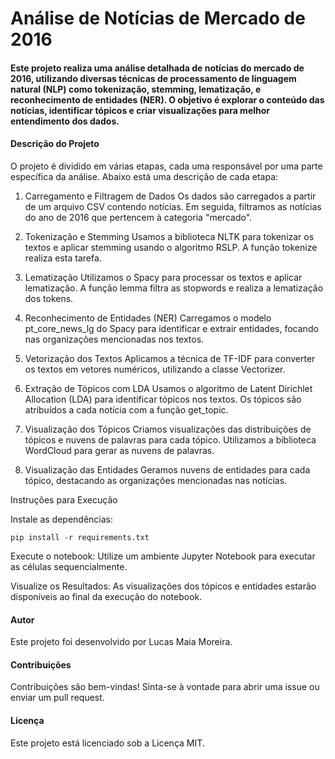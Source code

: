# Análise de Notícias de Mercado de 2016

#### Este projeto realiza uma análise detalhada de notícias do mercado de 2016, utilizando diversas técnicas de processamento de linguagem natural (NLP) como tokenização, stemming, lematização, e reconhecimento de entidades (NER). O objetivo é explorar o conteúdo das notícias, identificar tópicos e criar visualizações para melhor entendimento dos dados.

#### Descrição do Projeto
O projeto é dividido em várias etapas, cada uma responsável por uma parte específica da análise. Abaixo está uma descrição de cada etapa:

1. Carregamento e Filtragem de Dados
Os dados são carregados a partir de um arquivo CSV contendo notícias. Em seguida, filtramos as notícias do ano de 2016 que pertencem à categoria "mercado".

2. Tokenização e Stemming
Usamos a biblioteca NLTK para tokenizar os textos e aplicar stemming usando o algoritmo RSLP. A função tokenize realiza esta tarefa.

3. Lematização
Utilizamos o Spacy para processar os textos e aplicar lematização. A função lemma filtra as stopwords e realiza a lematização dos tokens.

4. Reconhecimento de Entidades (NER)
Carregamos o modelo pt_core_news_lg do Spacy para identificar e extrair entidades, focando nas organizações mencionadas nos textos.

5. Vetorização dos Textos
Aplicamos a técnica de TF-IDF para converter os textos em vetores numéricos, utilizando a classe Vectorizer.

6. Extração de Tópicos com LDA
Usamos o algoritmo de Latent Dirichlet Allocation (LDA) para identificar tópicos nos textos. Os tópicos são atribuídos a cada notícia com a função get_topic.

7. Visualização dos Tópicos
Criamos visualizações das distribuições de tópicos e nuvens de palavras para cada tópico. Utilizamos a biblioteca WordCloud para gerar as nuvens de palavras.

8. Visualização das Entidades
Geramos nuvens de entidades para cada tópico, destacando as organizações mencionadas nas notícias.

Instruções para Execução

Instale as dependências:

```
pip install -r requirements.txt
```
Execute o notebook: Utilize um ambiente Jupyter Notebook para executar as células sequencialmente.

Visualize os Resultados: As visualizações dos tópicos e entidades estarão disponíveis ao final da execução do notebook.

#### Autor
Este projeto foi desenvolvido por Lucas Maia Moreira.

#### Contribuições
Contribuições são bem-vindas! Sinta-se à vontade para abrir uma issue ou enviar um pull request.

#### Licença
Este projeto está licenciado sob a Licença MIT.